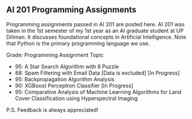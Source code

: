 ## AI 201 Programming Assignments
Programming assignments passed in AI 201 are posted here. AI 201 was taken in the 1st semester of my 1st year as an AI graduate student at UP Diliman. It discusses foundational concepts in Artificial Intelligence. Note that Python is the primary programming language we use. 

Grade: Programming Assignment Topic
- 95: A Star Search Algorithm with 8 Puzzle
- 88: Spam Filtering with Email Data [Data is excluded] [In Progress]
- 95: Backpropagation Algorithm Analysis
- 90: XGBoost Perceptron Classifier [In Progress]
- 95: Comparative Analysis of Machine Learning Algorithms for Land Cover Classification using Hyperspectral Imaging
  
P.S. Feedback is always appreciated!
